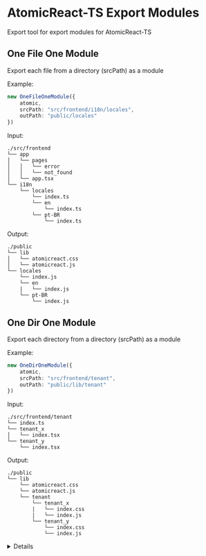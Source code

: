 # AtomicReact-TS Export Modules

Export tool for export modules for AtomicReact-TS

## One File One Module

Export each file from a directory (srcPath) as a module

Example:
``` typescript
new OneFileOneModule({
    atomic, 
    srcPath: "src/frontend/i18n/locales",
    outPath: "public/locales"
})
```

Input:

``` 
./src/frontend
└── app
│   └── pages
│   │   └── error
│   │   └── not_found
│   └── app.tsx
└── i18n
    └── locales
        └── index.ts
        └── en
            └── index.ts
        └── pt-BR
            └── index.ts
```

Output:

```
./public
└── lib
│   └── atomicreact.css
│   └── atomicreact.js
└── locales
    └── index.js
    └── en
    |   └── index.js
    └── pt-BR
        └── index.js
```


## One Dir One Module

Export each directory from a directory (srcPath) as a module
 
Example:

```typescript
new OneDirOneModule({
    atomic,
    srcPath: "src/frontend/tenant",
    outPath: "public/lib/tenant"
})
```

Input:

```
./src/frontend/tenant
└── index.ts
└── tenant_x
│   └── index.tsx
└── tenant_y
    └── index.tsx
```

Output:

```
./public
└── lib
    └── atomicreact.css
    └── atomicreact.js
    └── tenant
        └── tenant_x
        |   └── index.css
        |   └── index.js
        └── tenant_y
            └── index.css
            └── index.js
```

<details>

Command for printing directory tree

``` bash
ls -aR | grep ":$" | perl -pe 's/:$//;s/[^-][^\/]*\//    /g;s/^    (\S)/└── \1/;s/(^    |    (?= ))/│   /g;s/    (\S)/└── \1/'
```

</detail>